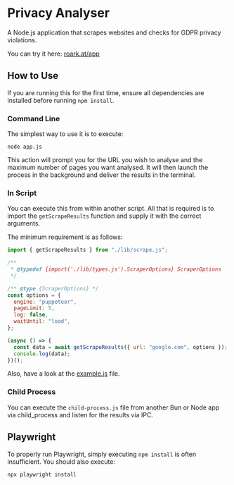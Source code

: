 # Privacy Analyser

A Node.js application that scrapes websites and checks for GDPR privacy violations.

You can try it here: [roark.at/app](https://roark.at/app)

## How to Use

If you are running this for the first time, ensure all dependencies are installed before running `npm install`.

### Command Line

The simplest way to use it is to execute:

```
node app.js
```

This action will prompt you for the URL you wish to analyse and the maximum number of pages you want analysed. It will then launch the process in the background and deliver the results in the terminal.

### In Script

You can execute this from within another script. All that is required is to import the `getScrapeResults` function and supply it with the correct arguments.

The minimum requirement is as follows:

```js
import { getScrapeResults } from "./lib/scrape.js";

/**
 * @typedef {import('./lib/types.js').ScraperOptions} ScraperOptions
 */

/** @type {ScraperOptions} */
const options = {
  engine: "puppeteer",
  pageLimit: 5,
  log: false,
  waitUntil: "load",
};

(async () => {
  const data = await getScrapeResults({ url: "google.com", options });
  console.log(data);
})();
```

Also, have a look at the [example.js](https://github.com/roark-xoxo/roark-privacy-analyser/blob/main/example.js) file.

### Child Process

You can execute the `child-process.js` file from another Bun or Node app via child_process and listen for the results via IPC.

## Playwright

To properly run Playwright, simply executing `npm install` is often insufficient. You should also execute:

```bash
npx playwright install
```
